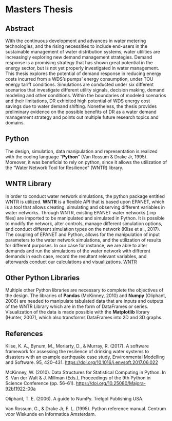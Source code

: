 # Masters Thesis

## Abstract

With the continuous development and advances in water metering technologies, and the rising necessities to include end-users in the sustainable management of water distribution systems, water utilities are increasingly exploring new demand management strategies. Demand response is a promising strategy that has shown great potential in the energy sector, but is not yet properly investigated in water management. This thesis explores the potential of demand response in reducing energy costs incurred from a WDS’s pumps’ energy consumption, under TOU energy tariff conditions. Simulations are conducted under six different scenarios that investigate different utility signals, decision making, demand modeling and other conditions. Within the boundaries of modeled scenarios and their limitations, DR exhibited high potential of WDS energy cost savings due to water demand shifting. Nonetheless, the thesis provides preliminary evidence on the possible benefits of DR as a water demand management strategy and points out multiple future research topics and domains.
 
## Python

The design, simulation, data manipulation and representation is realized with the coding language “**Python**” (Van Rossum & Drake Jr, 1995). Moreover, it was beneficial to rely on python, since it allows the utilization of the “Water Network Tool for Resilience” (WNTR) library.

## WNTR Library

In order to conduct water network simulations, the python package entitled WNTR is utilized. **WNTR** is a flexible API that is based upon EPANET, which is a tool that allows creating, simulating and observing different variables in water networks. Through WNTR, existing EPANET water networks (.inp files) are imported to be manipulated and simulated in Python. It is possible to modify the network, alter controls, manage different simulation options, and conduct different simulation types on the network (Klise et al., 2017).
The coupling of EPANET and Python, allows for the manipulation of input parameters to the water network simulations, and the utilization of results for different purposes. In our case for instance, we are able to alter demands and run the simulations of the water network with different demands in each case, record the resultant relevant variables, and afterwards conduct our calculations and visualizations.
[WNTR](https://wntr.readthedocs.io/en/latest/)

## Other Python Libraries

Multiple other Python libraries are necessary to complete the objectives of the design. The libraries of **Pandas** (McKinney, 2010) and **Numpy** (Oliphant, 2006) are needed to manipulate tabulated data that are inputs and outputs of the WNTR Library which are in the form of DataFrames or series. Visualization of the data is made possible with the **Matplotlib** library (Hunter, 2007), which also transforms DataFrames into 2D and 3D graphs.

## References

Klise, K. A., Bynum, M., Moriarty, D., & Murray, R. (2017). A software framework for assessing the resilience of drinking water systems to disasters with an example earthquake case study, Environmental Modelling and Software. 95, 420–431. https://doi.org/10.1016/j.envsoft.2017.06.022

McKinney, W. (2010). Data Structures for Statistical Computing in Python. In S. Van der Walt & J. Millman (Eds.), Proceedings of the 9th Python in Science Conference (pp. 56–61). https://doi.org/10.25080/Majora-92bf1922-00a

Oliphant, T. E. (2006). A guide to NumPy. Trelgol Publishing USA.

Van Rossum, G., & Drake Jr, F. L. (1995). Python reference manual. Centrum voor Wiskunde en Informatica Amsterdam.
